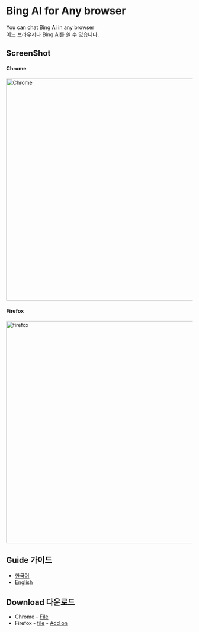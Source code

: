 # Bing AI for Any browser
You can chat Bing Ai in any browser<br>
어느 브라우저나 Bing Ai를 쓸 수 있습니다.

## ScreenShot
#### Chrome
<img width="600" alt="Chrome" src="https://user-images.githubusercontent.com/112751504/229110849-226ad849-2003-4253-a563-3302f76f536b.png">

#### Firefox
<img width="600" alt="firefox" src="https://user-images.githubusercontent.com/112751504/229110859-9982d0c8-3b15-43ec-8eb0-294ff8a0ec7e.png">

## Guide 가이드
- <a href='https://github.com/DM-09/Bing-AI-for-Any-browser/blob/main/Guide-Kor.md'>한국어</a>
- <a href='https://github.com/DM-09/Bing-AI-for-Any-browser/blob/main/Guide-Eng.md'>English</a>


## Download 다운로드
- Chrome - <a href='https://github.com/DM-09/Bing-AI-for-Any-browser/V1.0.1/download/Release/Chrome.zip'>File</a>
- Firefox - <a href='https://github.com/DM-09/Bing-AI-for-Any-browser/V1.0.1/download/Release/Firefox.zip'>file</a> - <a href='https://addons.mozilla.org/en/firefox/addon/anywhere-bing-ai/'>Add on</a>
